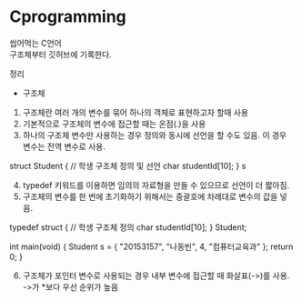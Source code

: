 # Cprogramming
씹어먹는 C언어<br>
구조체부터 깃허브에 기록한다.

정리

- 구조체
1. 구조체란 여러 개의 변수를 묶어 하나의 객체로 표현하고자 할때 사용 <br>
2. 기본적으로 구조체의 변수에 접근할 때는 온점(.)을 사용<br>
3. 하나의 구조체 변수만 사용하는 경우 정의와 동시에 선언을 할 수도 있음.
 이 경우 변수는 전역 변수로 사용.<br>

struct Student { // 학생 구조체 정의 및 선언
char studentId[10];
} s
<p>
 
4. typedef 키워드를 이용하면 임의의 자료형을 만들 수 있으므로 선언이 더 짧아짐.<br>
5. 구조체의 변수를 한 번에 초기화하기 위해서는 중괄호에 차례대로 변수의 값을 넣음.<br>

typedef struct { // 학생 구조체 정의
char studentId[10];
} Student;

int main(void) {
Student s = { "20153157", "나동빈", 4, "컴퓨터교육과" };
return 0;
}
<p>

6. 구조체가 포인터 변수로 사용되는 경우 내부 변수에 접근할 때 화살표(->)를 사용.<br>
->가 *보다 우선 순위가 높음